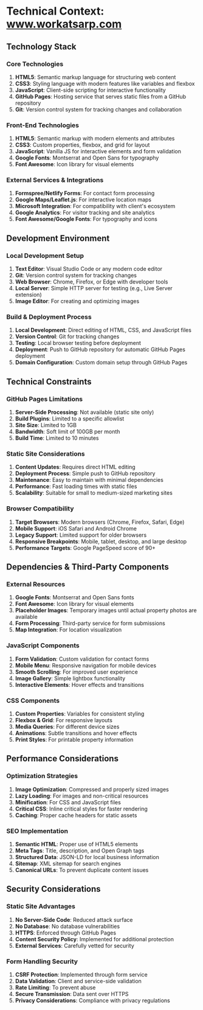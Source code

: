 # Technical Context: www.workatsarp.com

## Technology Stack

### Core Technologies
1. **HTML5**: Semantic markup language for structuring web content
2. **CSS3**: Styling language with modern features like variables and flexbox
3. **JavaScript**: Client-side scripting for interactive functionality
4. **GitHub Pages**: Hosting service that serves static files from a GitHub repository
5. **Git**: Version control system for tracking changes and collaboration

### Front-End Technologies
1. **HTML5**: Semantic markup with modern elements and attributes
2. **CSS3**: Custom properties, flexbox, and grid for layout
3. **JavaScript**: Vanilla JS for interactive elements and form validation
4. **Google Fonts**: Montserrat and Open Sans for typography
5. **Font Awesome**: Icon library for visual elements

### External Services & Integrations
1. **Formspree/Netlify Forms**: For contact form processing
2. **Google Maps/Leaflet.js**: For interactive location maps
3. **Microsoft Integration**: For compatibility with client's ecosystem
4. **Google Analytics**: For visitor tracking and site analytics
5. **Font Awesome/Google Fonts**: For typography and icons

## Development Environment

### Local Development Setup
1. **Text Editor**: Visual Studio Code or any modern code editor
2. **Git**: Version control system for tracking changes
3. **Web Browser**: Chrome, Firefox, or Edge with developer tools
4. **Local Server**: Simple HTTP server for testing (e.g., Live Server extension)
5. **Image Editor**: For creating and optimizing images

### Build & Deployment Process
1. **Local Development**: Direct editing of HTML, CSS, and JavaScript files
2. **Version Control**: Git for tracking changes
3. **Testing**: Local browser testing before deployment
4. **Deployment**: Push to GitHub repository for automatic GitHub Pages deployment
5. **Domain Configuration**: Custom domain setup through GitHub Pages

## Technical Constraints

### GitHub Pages Limitations
1. **Server-Side Processing**: Not available (static site only)
2. **Build Plugins**: Limited to a specific allowlist
3. **Site Size**: Limited to 1GB
4. **Bandwidth**: Soft limit of 100GB per month
5. **Build Time**: Limited to 10 minutes

### Static Site Considerations
1. **Content Updates**: Requires direct HTML editing
2. **Deployment Process**: Simple push to GitHub repository
3. **Maintenance**: Easy to maintain with minimal dependencies
4. **Performance**: Fast loading times with static files
5. **Scalability**: Suitable for small to medium-sized marketing sites

### Browser Compatibility
1. **Target Browsers**: Modern browsers (Chrome, Firefox, Safari, Edge)
2. **Mobile Support**: iOS Safari and Android Chrome
3. **Legacy Support**: Limited support for older browsers
4. **Responsive Breakpoints**: Mobile, tablet, desktop, and large desktop
5. **Performance Targets**: Google PageSpeed score of 90+

## Dependencies & Third-Party Components

### External Resources
1. **Google Fonts**: Montserrat and Open Sans fonts
2. **Font Awesome**: Icon library for visual elements
3. **Placeholder Images**: Temporary images until actual property photos are available
4. **Form Processing**: Third-party service for form submissions
5. **Map Integration**: For location visualization

### JavaScript Components
1. **Form Validation**: Custom validation for contact forms
2. **Mobile Menu**: Responsive navigation for mobile devices
3. **Smooth Scrolling**: For improved user experience
4. **Image Gallery**: Simple lightbox functionality
5. **Interactive Elements**: Hover effects and transitions

### CSS Components
1. **Custom Properties**: Variables for consistent styling
2. **Flexbox & Grid**: For responsive layouts
3. **Media Queries**: For different device sizes
4. **Animations**: Subtle transitions and hover effects
5. **Print Styles**: For printable property information

## Performance Considerations

### Optimization Strategies
1. **Image Optimization**: Compressed and properly sized images
2. **Lazy Loading**: For images and non-critical resources
3. **Minification**: For CSS and JavaScript files
4. **Critical CSS**: Inline critical styles for faster rendering
5. **Caching**: Proper cache headers for static assets

### SEO Implementation
1. **Semantic HTML**: Proper use of HTML5 elements
2. **Meta Tags**: Title, description, and Open Graph tags
3. **Structured Data**: JSON-LD for local business information
4. **Sitemap**: XML sitemap for search engines
5. **Canonical URLs**: To prevent duplicate content issues

## Security Considerations

### Static Site Advantages
1. **No Server-Side Code**: Reduced attack surface
2. **No Database**: No database vulnerabilities
3. **HTTPS**: Enforced through GitHub Pages
4. **Content Security Policy**: Implemented for additional protection
5. **External Services**: Carefully vetted for security

### Form Handling Security
1. **CSRF Protection**: Implemented through form service
2. **Data Validation**: Client and service-side validation
3. **Rate Limiting**: To prevent abuse
4. **Secure Transmission**: Data sent over HTTPS
5. **Privacy Considerations**: Compliance with privacy regulations
